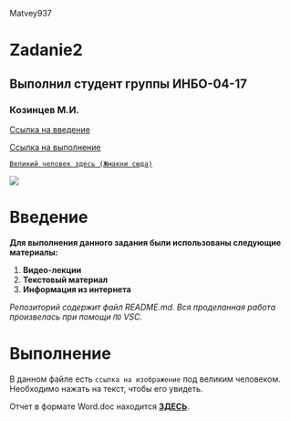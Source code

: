 Matvey937
# Zadanie2
## Выполнил студент группы ИНБО-04-17 
### Козинцев М.И.

[Ссылка на введение](#Введение)

[Ссылка на выполнение](#Выполнение)

[`Великий человек здесь (Жмакни сюда)`](https://www.mirea.ru/upload/iblock/919/5.jpeg)

![](https://upload.wikimedia.org/wikipedia/commons/9/93/MIREA_logo.png)

# Введение

**Для выполнения данного задания были использованы следующие материалы:**

1. **Видео-лекции**
2. **Текстовый материал**
3. **Информация из интернета**

_Репозиторий содержит файл README.md. Вся проделанная работа произвелась при помощи `ПО` VSC._

# Выполнение

В данном файле есть `ссылка на изображение` под великим человеком. Необходимо нажать на текст, чтобы его увидеть. 

Отчет в формате Word.doc находится [**ЗДЕСЬ**](https://drive.google.com/file/d/1muDJylaq5aH7-LXgTfXZY7MYqJyCipoN/view?usp=sharing).